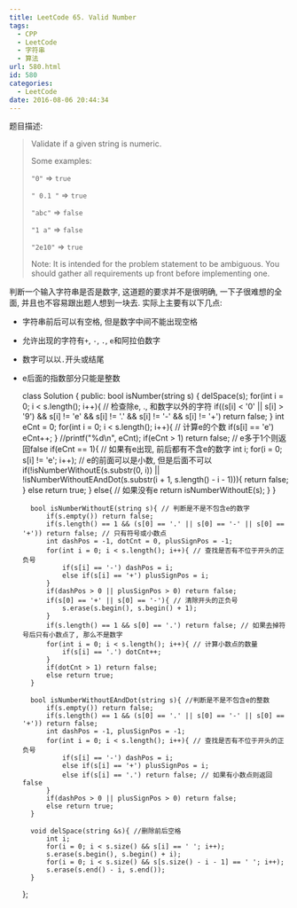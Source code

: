 ```yaml
---
title: LeetCode 65. Valid Number
tags:
  - CPP
  - LeetCode
  - 字符串
  - 算法
url: 580.html
id: 580
categories:
  - LeetCode
date: 2016-08-06 20:44:34
---
```

题目描述:

>Validate if a given string is numeric.
>
>Some examples:
>
>`"0"` => `true`
>
>`" 0.1 "` => `true`
>
>`"abc"` => `false`
>
>`"1 a"` => `false`
>
>`"2e10"` => `true`
>
>Note: It is intended for the problem statement to be ambiguous. You should gather all requirements up front before implementing one.

判断一个输入字符串是否是数字, 这道题的要求并不是很明确, 一下子很难想的全面, 并且也不容易跟出题人想到一块去. 实际上主要有以下几点:

+ 字符串前后可以有空格, 但是数字中间不能出现空格
+ 允许出现的字符有`+`, `-`, `.`, `e`和阿拉伯数字
+ 数字可以以`.`开头或结尾
+ e后面的指数部分只能是整数


    class Solution {
    public:
        bool isNumber(string s) {
            delSpace(s);
            for(int i = 0; i < s.length(); i++){ // 检查除e, ., 和数字以外的字符
                if((s[i] < '0' || s[i] > '9')  && s[i] != 'e' && s[i] != '.' && s[i] != '-' && s[i] != '+') return false;
            }
            int eCnt = 0;
            for(int i = 0; i < s.length(); i++){ // 计算e的个数
                if(s[i] == 'e') eCnt++;
            }
            //printf("%d\n", eCnt);
            if(eCnt > 1) return false; // e多于1个则返回false
            if(eCnt == 1){
                // 如果有e出现, 前后都有不含e的数字
                int i;
                for(i = 0; s[i] != 'e'; i++);
                // e的前面可以是小数, 但是后面不可以
                if(!isNumberWithoutE(s.substr(0, i)) || !isNumberWithoutEAndDot(s.substr(i + 1, s.length() - i - 1))){
                    return false;
                }
                else return true;
            }
            else{
                // 如果没有e
                return isNumberWithoutE(s);
            }
        }
        
        bool isNumberWithoutE(string s){ // 判断是不是不包含e的数字
            if(s.empty()) return false;
            if(s.length() == 1 && (s[0] == '.' || s[0] == '-' || s[0] == '+')) return false; // 只有符号或小数点
            int dashPos = -1, dotCnt = 0, plusSignPos = -1;
            for(int i = 0; i < s.length(); i++){ // 查找是否有不位于开头的正负号
                if(s[i] == '-') dashPos = i;
                else if(s[i] == '+') plusSignPos = i;
            }
            if(dashPos > 0 || plusSignPos > 0) return false;
            if(s[0] == '+' || s[0] == '-'){ // 清除开头的正负号
                s.erase(s.begin(), s.begin() + 1);
            }
            if(s.length() == 1 && s[0] == '.') return false; // 如果去掉符号后只有小数点了, 那么不是数字
            for(int i = 0; i < s.length(); i++){ // 计算小数点的数量
                if(s[i] == '.') dotCnt++;
            }
            if(dotCnt > 1) return false;
            else return true;
        }
        
        bool isNumberWithoutEAndDot(string s){ //判断是不是不包含e的整数
            if(s.empty()) return false;
            if(s.length() == 1 && (s[0] == '.' || s[0] == '-' || s[0] == '+')) return false;
            int dashPos = -1, plusSignPos = -1;
            for(int i = 0; i < s.length(); i++){ // 查找是否有不位于开头的正负号
                if(s[i] == '-') dashPos = i;
                else if(s[i] == '+') plusSignPos = i;
                else if(s[i] == '.') return false; // 如果有小数点则返回false
            }
            if(dashPos > 0 || plusSignPos > 0) return false;
            else return true;
        }
        
        void delSpace(string &s){ //删除前后空格
            int i;
            for(i = 0; i < s.size() && s[i] == ' '; i++);
            s.erase(s.begin(), s.begin() + i);
            for(i = 0; i < s.size() && s[s.size() - i - 1] == ' '; i++);
            s.erase(s.end() - i, s.end());
        }
    };